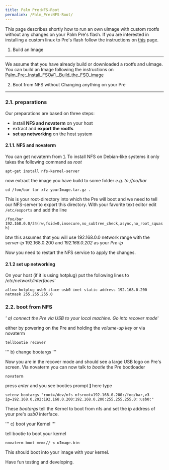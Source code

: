 ```yaml
---
title: Palm Pre:NFS-Root
permalink: /Palm_Pre:NFS-Root/
---
```


This page describes shortly how to run an own uImage with custom rootfs without any changes on your Palm Pre's flash. If you are interested in installing a custom linux to Pre's flash follow the instructions on [this](/Palm_Pre:_Install_FSO "wikilink") page.

1. Build an Image
-----------------

We assume that you have already build or downloaded a rootfs and uImage. You can build an Image following the instructions on [Palm_Pre:_Install_FSO\#1._Build_the_FSO_image](/Palm_Pre:_Install_FSO#1._Build_the_FSO_image "wikilink")

2. Boot from NFS without Changing anything on your Pre
------------------------------------------------------

### 2.1. preparations

Our preparations are based on three steps:

-   install **NFS and novaterm** on your host
-   extract and **export the rootfs**
-   **set up networking** on the host system

#### 2.1.1. NFS and novaterm

You can get novaterm from [1](http://developer.palm.com/). To install NFS on Debian-like systems it only takes the following command as *root*

`apt-get install nfs-kernel-server`

now extract the image you have build to some folder *e.g. to /foo/bar*

`cd /foo/bar
 tar xfz yourImage.tar.gz .`

This is your root-directory into which the Pre will boot and we need to tell our NFS-server to export this directory. With your favorite text editor edit `/etc/exports` and add the line

`/foo/bar 192.168.0.0/24(rw,fsid=0,insecure,no_subtree_check,async,no_root_squash)`

btw this assumes that you will use 192.168.0.0 network range with the *server-ip* 192.168.0.200 and *192.168.0.202* as your *Pre-ip*

Now you need to restart the NFS service to apply the changes.

#### 2.1.2 set up networking

On your host (if it is using hotplug) put the following lines to */etc/network/interfaces*'

` allow-hotplug usb0
        iface usb0 inet static
        address 192.168.0.200
        netmask 255.255.255.0 `

### 2.2. boot from NFS

*' a) connect the Pre via USB to your local machine. Go into recover mode*'

either by powering on the Pre and holding the *volume-up key* or via novaterm

`tellbootie recover`

''' b) change bootargs '''

Now you are in the recover mode and should see a large USB logo on Pre's screen. Via novaterm you can now talk to *bootie* the Pre bootloader

`novaterm`

press *enter* and you see booties prompt **]** here type

`setenv bootargs "root=/dev/nfs nfsroot=192.168.0.200:/foo/bar,v3 ip=192.168.0.202:192.168.0.200:192.168.0.200:255.255.255.0::usb0:"`

These *bootargs* tell the Kernel to boot from nfs and set the ip address of your pre's *usb0* interface.

''' c) boot your Kernel '''

tell bootie to boot your kernel

` novaterm boot mem:// < uImage.bin `

This should boot into your image with your kernel.

Have fun testing and developing.